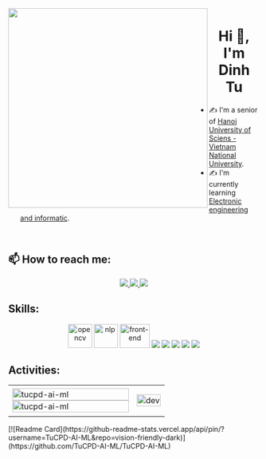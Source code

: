 <img align="left" width="400" src="https://github.githubassets.com/images/modules/profile/profile-first-repo.svg">
<h1 align="center">Hi 👋, I'm Dinh Tu</h1>

- ✍ I'm a senior of [Hanoi University of Sciens - Vietnam National University](https://hus.vnu.edu.vn/).
- ✍ I'm currently learning [Electronic engineering and informatic](https://vatly.com.vn/nganh-dao-tao/tuyen-sinh-nganh-ky-thuat-dien-tu-va-tin-hoc/).

<br />

## 📫 How to reach me:

<p align="center">
  <a href="https://www.facebook.com/dinhtu2001" alt="Facebook">
    <img src="https://img.icons8.com/fluent/48/000000/facebook-new.png" target="_blank" />
  </a> 
  <a href="https://github.com/TuCPD-AI-ML" alt="Github">
    <img src="https://img.icons8.com/fluent/48/000000/github.png"/>
  </a> 
  <a href="chuphamdinhtu_t65@hus.edu.vn" alt="Email">
    <img src="https://img.icons8.com/fluent/48/000000/mailing.png"/>
  </a>
</p>

## Skills:
<p align="center">
  <img src="https://www.vectorlogo.zone/logos/opencv/opencv-icon.svg" alt="opencv" width="48" height="48"/> 
  <img src="https://cdn-icons-png.flaticon.com/512/10306/10306116.png" alt="nlp" width="48" height="48"/>
  <img src="https://e7.pngegg.com/pngimages/876/605/png-clipart-front-end-web-development-web-design-front-and-back-ends-web-developer-web-design-web-design-text.png" alt="front-end" width="60" height="48"/>
  <img src="https://img.icons8.com/color/48/000000/mysql-logo.png"/>
  <img src="https://img.icons8.com/fluent/48/000000/matlab.png"/>
  <img src="https://img.icons8.com/color/48/000000/github.png"/>
  <img src="https://img.icons8.com/color/48/000000/visual-studio-code-2019.png"/>
  <img src="https://img.icons8.com/dusk/48/000000/anaconda.png"/>
</p>

## Activities:

<table style="width:100%;">
  <tr>
    <td>
      <img src="https://github-readme-stats.vercel.app/api/top-langs/?username=tucpd-ai-ml&bg_color=FFFFFF00&text_color=179fa3&layout=compact&hide=CSS&langs_count=10&custom_title=Top%20ngôn%20ngữ%20được%20dùng" alt="tucpd-ai-ml" width="100%"/>
      <img src="https://github-readme-stats.vercel.app/api?username=tucpd-ai-ml&bg_color=FFFFFF00&text_color=179fa3&show_icons=true&count_private=true&include_all_commits=true&custom_title=Hoạt%20động%20trên%20Github" alt="tucpd-ai-ml" width="100%"/>
    </td>
    <td>
      <p align="center"> 
        <img src="https://cdn.dribbble.com/users/1059583/screenshots/4171367/coding-freak.gif" alt="dev" width="100%"/>
      </p>
    </td>
  </tr>
</table>
[![Readme Card](https://github-readme-stats.vercel.app/api/pin/?username=TuCPD-AI-ML&repo=vision-friendly-dark)](https://github.com/TuCPD-AI-ML/TuCPD-AI-ML)
